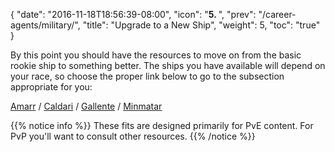 {
  "date": "2016-11-18T18:56:39-08:00",
  "icon": "<b>5. </b>",
  "prev": "/career-agents/military/",
  "title": "Upgrade to a New Ship",
  "weight": 5,
  "toc": "true"
}

By this point you should have the resources to move on from the basic rookie ship to
something better. The ships you have available will depend on your race, so choose
the proper link below to go to the subsection appropriate for you:

[Amarr](/upgrading-ships/amarr/) /
[Caldari](/upgrading-ships/caldari/) /
[Gallente](/upgrading-ships/gallente/) /
[Minmatar](/upgrading-ships/minmatar/)

{{% notice info %}}
These fits are designed primarily for PvE content.
For PvP you'll want to consult other resources.
{{% /notice %}}
